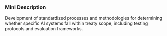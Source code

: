 ### Mini Description

Development of standardized processes and methodologies for determining whether specific AI systems fall within treaty scope, including testing protocols and evaluation frameworks.

